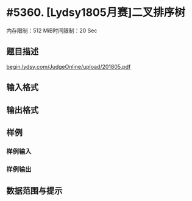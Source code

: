 # #5360. [Lydsy1805月赛]二叉排序树

内存限制：512 MiB时间限制：20 Sec

## 题目描述

[begin.lydsy.com/JudgeOnline/upload/201805.pdf](https://begin.lydsy.com/JudgeOnline/upload/201805.pdf)

## 输入格式

## 输出格式

## 样例

### 样例输入

### 样例输出

## 数据范围与提示
